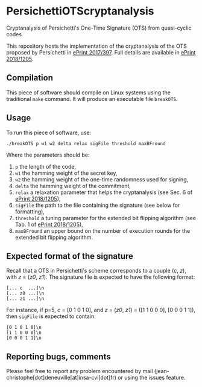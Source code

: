 # PersichettiOTScryptanalysis
Cryptanalysis of Persichetti's One-Time Signature (OTS) from quasi-cyclic codes

This repository hosts the implementation of the cryptanalysis of the OTS proposed by Persichetti in [ePrint 2017/397](https://eprint.iacr.org/2017/397). Full details are available in [ePrint 2018/1205](https://eprint.iacr.org/2018/1205).

## Compilation

This piece of software should compile on Linux systems using the traditional `make` command. It will produce an executable file `breakOTS`.

## Usage

To run this piece of software, use:
```
./breakOTS p w1 w2 delta relax sigFile threshold maxBFround
```

Where the parameters should be:
1. `p` the length of the code,
1. `w1` the hamming weight of the secret key,
1. `w2` the hamming weight of the one-time randomness used for signing,
1. `delta` the hamming weight of the commitment,
1. `relax` a relaxation parameter that helps the cryptanalysis (see Sec. 6 of [ePrint 2018/1205](https://eprint.iacr.org/2018/1205)),
1. `sigFile` the path to the file containing the signature (see below for formatting),
1. `threshold` a tuning parameter for the extended bit flipping algorithm (see Tab. 1 of [ePrint 2018/1205](https://eprint.iacr.org/2018/1205)),
1. `maxBFround` an upper bound on the number of execution rounds for the extended bit flipping algorithm.

## Expected format of the signature

Recall that a OTS in Persichetti's scheme corresponds to a couple (*c*, *z*), with *z* = (*z0*, *z1*).
The signature file is expected to have the following format:
```
[... c  ...]\n
[... z0 ...]\n
[... z1 ...]\n
```
For instance, if p=5, *c* = [0 1 0 1 0], and *z* = (*z0*, *z1*) = ([1 1 0 0 0], [0 0 0 1 1]), then `sigFile` is expected to contain:
```
[0 1 0 1 0]\n
[1 1 0 0 0]\n
[0 0 0 1 1]\n
```

## Reporting bugs, comments

Please feel free to report any problem encountered by mail (jean-christophe[dot]deneuville[at]insa-cvl[dot]fr) or using the issues feature.
